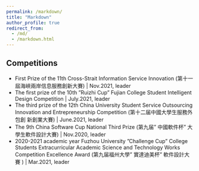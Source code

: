 ```yaml
---
permalink: /markdown/
title: "Markdown"
author_profile: true
redirect_from: 
  - /md/
  - /markdown.html
---
```


## Competitions

+ First Prize of the 11th Cross-Strait Information Service Innovation (第十一屆海峽兩岸信息服務創新大賽) | Nov.2021, leader
+ The first prize of the 10th ”Ruizhi Cup” Fujian College Student
Intelligent Design Competition | July.2021, leader
+ The third prize of the 12th China University Student Service
Outsourcing Innovation and Entrepreneurship Competition (第十二届中國大學生服務外包創
新創業大賽) | June.2021, leader
+ The 9th China Software Cup National Third Prize (第九届” 中國軟件杯” 大學生軟件設計大賽) | Nov.2020, leader
+ 2020-2021 academic year Fuzhou University ”Challenge Cup”
College Students Extracurricular Academic Science and Technology
Works Competition Excellence Award (第九届福州大學” 實達迪美杯” 軟件設計大賽
) | Mar.2021, leader